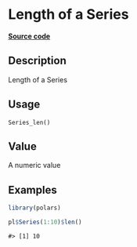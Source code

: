 

# Length of a Series

[**Source code**](https://github.com/pola-rs/r-polars/tree/main/R/after-wrappers.R#L20)

## Description

Length of a Series

## Usage

<pre><code class='language-R'>Series_len()
</code></pre>

## Value

A numeric value

## Examples

``` r
library(polars)

pl$Series(1:10)$len()
```

    #> [1] 10
